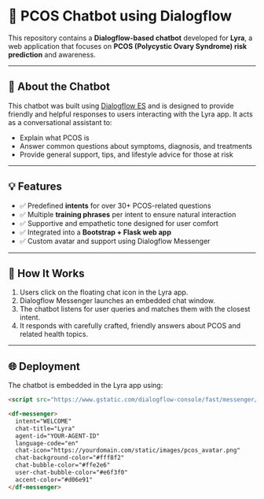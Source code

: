 # 🤖 PCOS Chatbot using Dialogflow

This repository contains a **Dialogflow-based chatbot** developed for **Lyra**, a web application that focuses on **PCOS (Polycystic Ovary Syndrome) risk prediction** and awareness.

---

## 🧠 About the Chatbot

This chatbot was built using [Dialogflow ES](https://dialogflow.cloud.google.com/) and is designed to provide friendly and helpful responses to users interacting with the Lyra app. It acts as a conversational assistant to:
- Explain what PCOS is
- Answer common questions about symptoms, diagnosis, and treatments
- Provide general support, tips, and lifestyle advice for those at risk

---

## 💡 Features

- ✅ Predefined **intents** for over 30+ PCOS-related questions
- ✅ Multiple **training phrases** per intent to ensure natural interaction
- ✅ Supportive and empathetic tone designed for user comfort
- ✅ Integrated into a **Bootstrap + Flask web app**
- ✅ Custom avatar and support using Dialogflow Messenger

---

## 🚀 How It Works

1. Users click on the floating chat icon in the Lyra app.
2. Dialogflow Messenger launches an embedded chat window.
3. The chatbot listens for user queries and matches them with the closest intent.
4. It responds with carefully crafted, friendly answers about PCOS and related health topics.

---

## 🌐 Deployment

The chatbot is embedded in the Lyra app using:

```html
<script src="https://www.gstatic.com/dialogflow-console/fast/messenger/bootstrap.js?v=1"></script>

<df-messenger>
  intent="WELCOME"
  chat-title="Lyra"
  agent-id="YOUR-AGENT-ID"
  language-code="en"
  chat-icon="https://yourdomain.com/static/images/pcos_avatar.png"
  chat-background-color="#fff8f2"
  chat-bubble-color="#ffe2e6"
  user-chat-bubble-color="#e6f3f0"
  accent-color="#d06e91"
</df-messenger>
```
